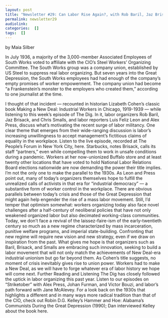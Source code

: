 ```yaml
---
layout: post
title: "Newsletter #29: Can Labor Rise Again?, with Rob Baril, Jaz Brisack, Luis Feliz Leon, Alex Press, and Chris Smalls"
permalink: newsletter29
audiolink: 
categories:  []
tags:  []
---
```


by Maia Silber

In July 1936, a majority of the 3,000-member Associated Employees of South Works voted to affiliate with the CIO’s Steel Workers’ Organizing Committee. The South Works group was a company union, established by US Steel to suppress real labor organizing. But seven years into the Great Depression, the South Works employees had had enough of the company’s empty promises of worker empowerment. The company union had become “a Frankenstein’s monster to the employers who created them,” according to one journalist at the time.

I thought of that incident — recounted in historian Lizabeth Cohen’s classic book Making a New Deal: Industrial Workers in Chicago, 1919-1939 — while listening to this week’s episode of The Dig. In it, labor organizers Rob Baril, Jaz Brisack, and Chris Smalls, and labor reporters Luis Feliz Leon and Alex Press, discuss what’s motivating the recent surge of labor militancy. One clear theme that emerges from their wide-ranging discussion is labor’s increasing unwillingness to accept management’s fictitious claims of equality in the workplace.
Listen to the live episode, recorded at The People’s Forum in New York City, here.
Starbucks, notes Brisack, calls its staff “partners,” even while compelling them to work in unsafe conditions during a pandemic. Workers at her now-unionized Buffalo store and at least twenty other locations that have voted to hold National Labor Relations Board elections nationwide are now demanding the power their title implies.
I’m not the only one to make the parallel to the 1930s. As Leon and Press point out, many of today’s organizers themselves hope to fulfill the unrealized calls of activists in that era for “industrial democracy” — a substantive form of worker control in the workplace. There are obvious parallels between today’s crisis and those of the Great Depression that might again help engender the rise of a mass labor movement.
Still, I’d temper that optimism somewhat: workers organizing today also face novel challenges after a half-century of neoliberal policies that have not only weakened organized labor but also decimated working-class communities.
Today, we don’t face a revival of the laissez-faire-ism of the early-twentieth century so much as a new regime characterized by mass incarceration, punitive welfare programs, and imperial state-building. Confronting that new regime will require new vision and new strategy, even if we draw on inspiration from the past. What gives me hope is that organizers such as Baril, Brisack, and Smalls are embracing such innovation, seeking to build a labor movement that will not only match the achievements of New Deal-era industrial unionism but go far beyond them.
As Cohen’s title suggests, no moment of crisis inevitably gives rise to union power. Workers had to make a New Deal, as we will have to forge whatever era of labor history we hope will come next.
Further Reading and Listening
The Dig has closely followed the uptick in labor organizing this past year. Listen to our episodes on “Striketober” with Alex Press, Johan Furman, and Victor Bouzi, and labor’s path forward with Jane McAlevey. For a look back on the 1930s that highlights a different and in many ways more radical tradition than that of the CIO, check out Robin D.G. Kelley’s Hammer and Hoe: Alabama’s Communists During the Great Depression (1990); Dan interviewed Kelley about the book here.
